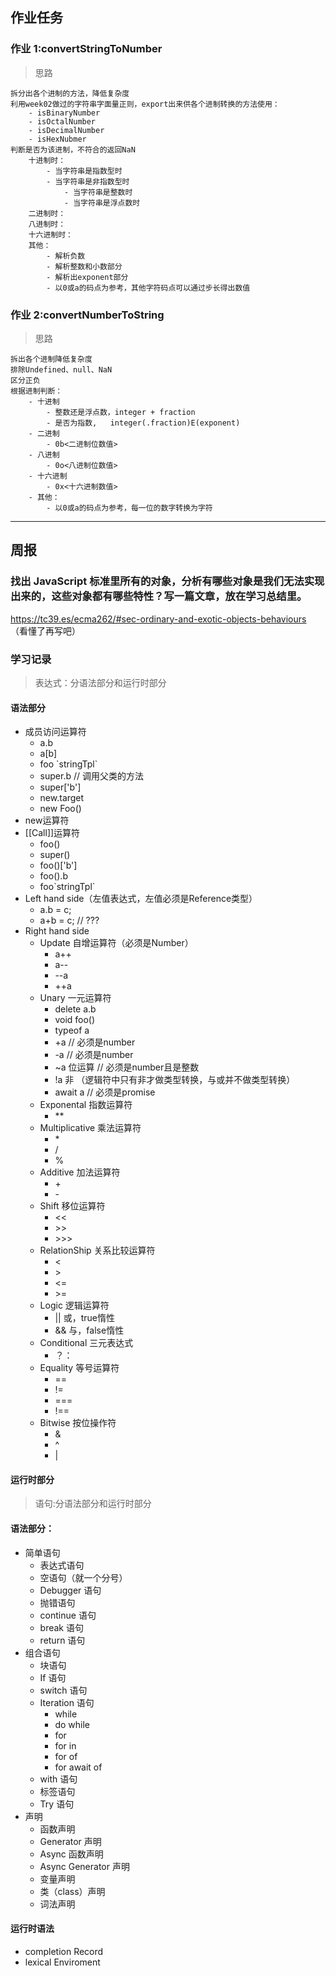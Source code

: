 ## 作业任务

### 作业 1:convertStringToNumber

> 思路

```
拆分出各个进制的方法，降低复杂度
利用week02做过的字符串字面量正则，export出来供各个进制转换的方法使用：
    - isBinaryNumber
    - isOctalNumber
    - isDecimalNumber
    - isHexNubmer
判断是否为该进制，不符合的返回NaN
    十进制时：
        - 当字符串是指数型时
        - 当字符串是非指数型时
            - 当字符串是整数时
            - 当字符串是浮点数时
    二进制时：
    八进制时：
    十六进制时：
    其他：
        - 解析负数
        - 解析整数和小数部分
        - 解析出exponent部分
        - 以0或a的码点为参考，其他字符码点可以通过步长得出数值
```

### 作业 2:convertNumberToString

> 思路

```
拆出各个进制降低复杂度
排除Undefined、null、NaN
区分正负
根据进制判断：
    - 十进制
        - 整数还是浮点数，integer + fraction
        - 是否为指数,   integer(.fraction)E(exponent)
    - 二进制
        - 0b<二进制位数值>
    - 八进制
        - 0o<八进制位数值>
    - 十六进制
        - 0x<十六进制数值>
    - 其他：
        - 以0或a的码点为参考，每一位的数字转换为字符
```

---

## 周报

### 找出 JavaScript 标准里所有的对象，分析有哪些对象是我们无法实现出来的，这些对象都有哪些特性？写一篇文章，放在学习总结里。

https://tc39.es/ecma262/#sec-ordinary-and-exotic-objects-behaviours
（看懂了再写吧）

### 学习记录

> 表达式：分语法部分和运行时部分

#### 语法部分
- 成员访问运算符
    - a.b
    - a[b]
    - foo \`stringTpl\`
    - super.b // 调用父类的方法
    - super['b']
    - new.target
    - new Foo()
- new运算符
- [[Call]]运算符
    - foo()
    - super()
    - foo()['b']
    - foo().b
    - foo\`stringTpl\`
- Left hand side（左值表达式，左值必须是Reference类型）
    - a.b = c;
    - a+b = c; // ???
- Right hand side
    - Update 自增运算符（必须是Number）
        - a++
        - a--
        - --a
        - ++a
    - Unary 一元运算符
        - delete a.b 
        - void foo()
        - typeof a
        - +a  // 必须是number
        - -a  // 必须是number
        - ~a 位运算 // 必须是number且是整数
        - !a	非 （逻辑符中只有非才做类型转换，与或并不做类型转换）
        - await a //  必须是promise
    - Exponental 指数运算符
        - **
    - Multiplicative 乘法运算符
        - \*
        - /
        - %
    - Additive 加法运算符
        - \+
        - \-
    - Shift 移位运算符
        - <<
	    - \>>
	    - \>>>
    - RelationShip 关系比较运算符
        - \<
        - \>
        - \<=
        - \>=      
    - Logic 逻辑运算符
        - || 或，true惰性
        - && 与，false惰性
    - Conditional 三元表达式
        - ？：
    - Equality 等号运算符
        - ==
        - !=
        - ===
        - !==
    - Bitwise 按位操作符
        - &
        - ^
        - |

#### 运行时部分

> 语句:分语法部分和运行时部分

#### 语法部分：

- 简单语句
  - 表达式语句
  - 空语句（就一个分号）
  - Debugger 语句
  - 抛错语句
  - continue 语句
  - break 语句
  - return 语句
- 组合语句
  - 块语句
  - If 语句
  - switch 语句
  - Iteration 语句
    - while
    - do while
    - for
    - for in
    - for of
    - for await of
  - with 语句
  - 标签语句
  - Try 语句
- 声明
  - 函数声明
  - Generator 声明
  - Async 函数声明
  - Async Generator 声明
  - 变量声明
  - 类（class）声明
  - 词法声明

#### 运行时语法 
- completion Record 
- lexical Enviroment
